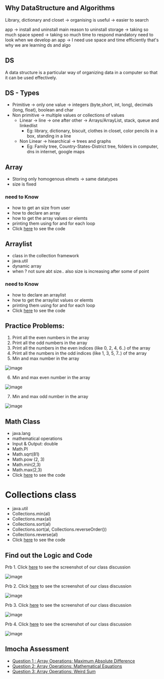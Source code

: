 
## Why DataStructure and Algorithms
Library, dictionary and closet -> organising is useful -> easier to search

app -> install and uninstall
main reason to uninstall
	storage -> taking so much space
	speed -> taking so much time to respond
mandatory need to look when we develop an app -> I need use space and time efficiently
that's why we are learning ds and algo

## DS
A data structure is a particular way of organizing data in a computer so that it can be used effectively. 


## DS - Types
- Primitive -> only one value -> integers (byte,short, int, long), decimals (long, float), boolean and char
- Non primitive   -> multiple values or collections of values
	- Linear  -> line -> one after other -> Arrays/ArrayList, stack, queue and linkedlist
		- Eg: library, dictionary, biscuit, clothes in closet, color pencils in a box, standing in a line
	- Non Linear -> hiearchical -> trees and graphs
	 	-  Eg: Family tree, Country-States-District tree, folders in computer, dns in internet, google maps

## Array
- Storing only homogenous elmets -> same datatypes
- size is fixed

### need to Know
- how to get an size from user 
- how to declare an array
- how to get the array values or elemts
- printing them using for and for each loop
- Click [here](./ArraysDemo.java) to see the code

## Arraylist
- class in the collection framework
- java.util
- dynamic array
- when ? not sure abt size.. also size is increasing after some of point

### need to Know
- how to declare an arraylist
- how to get the arraylist values or elemts
- printing them using for and for each loop
- Click [here](./ArrayListDemo.java) to see the code

## Practice Problems:

1. Print all the even numbers in the array
2. Print all the odd numbers in the array
3. Print all the numbers in the even indices (like 0, 2, 4, 6..) of the array 
4. Print all the numbers in the  odd indices (like 1, 3, 5, 7..) of the array
5. Min and max number in the array

![image](https://user-images.githubusercontent.com/70228962/170500700-27fe5a1c-91d3-4e85-897b-dd5cd953279a.png)

6. Min and max even number in the array

![image](https://user-images.githubusercontent.com/70228962/170500755-19696857-0a02-428b-8568-3d1966a1bcc2.png)

7. Min and max odd number in the array

![image](https://user-images.githubusercontent.com/70228962/170500803-e08392eb-2d75-4847-96bb-baea005a8f77.png)


## Math Class

- java.lang
- mathematical operations
- Input & Output: double
- Math.PI
- Math.sqrt(81)
- Math.pow (2, 3)
- Math.min(2,3)
- Math.max(2,3)
- Click [here](./MathClassDemo.java) to see the code

# Collections class

- java.util
- Collections.min(al)
- Collections.max(al)
- Collections.sort(al)
- Collections.sort(al, Collections.reverseOrder())
- Collections.reverse(al)
- Click [here](./CollectionsClassDemo.java) to see the code

## Find out the Logic and Code 

Prb 1.  Click [here](./Prb%201.png) to see the screenshot of our class discussion

![image](https://user-images.githubusercontent.com/70228962/169829305-7d54909b-d94b-417f-8a66-343753f0612a.png)

Prb 2. Click [here](./Prb%202.png) to see the screenshot of our class discussion

![image](https://user-images.githubusercontent.com/70228962/169829454-2310d372-79fd-404b-b38a-51ceaeb33c72.png)

Prb 3. Click [here](./Prb%203.png) to see the screenshot of our class discussion

![image](https://user-images.githubusercontent.com/70228962/169829567-4db19d43-4473-4bbf-8504-6f5fd748e6b3.png)

Prb 4. Click [here](./Prb%204.png) to see the screenshot of our class discussion

![image](https://user-images.githubusercontent.com/70228962/169829663-6d2cc7eb-9ae8-4c68-ada8-ec3d16a9b9ee.png)

## Imocha Assessment

- [Question 1 : Array Operations: Maximum Absolute Difference](./Imocha/Question1.md)
- [Question 2: Array Operations: Mathematical Equations](./Imocha/Question2.md)
- [Question 3: Array Operations: Weird Sum](./Imocha/Question3.md)

